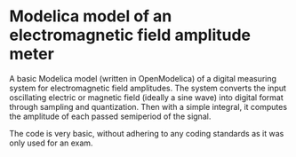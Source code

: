 Modelica model of an electromagnetic field amplitude meter
==========================================================

A basic Modelica model (written in OpenModelica) of a digital measuring
system for electromagnetic field amplitudes. The system converts the
input oscillating electric or magnetic field (ideally a sine wave)
into digital format through sampling and quantization. Then with a simple
integral, it computes the amplitude of each passed semiperiod of the 
signal.

The code is very basic, without adhering to any coding standards as it
was only used for an exam.
